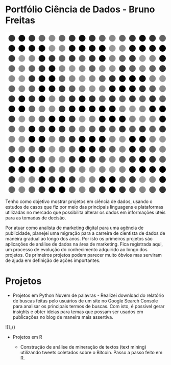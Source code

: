 # Portfólio Ciência de Dados - Bruno Freitas


![comportamento de dados apos analise](https://github.com/Freitashbruno/Portfolio/blob/master/Hilbert_Curve_Animation.gif)

Tenho como objetivo mostrar projetos em ciência de dados, usando o estudos de casos que fiz por meio das principais linguagens e plataformas utilizadas no mercado que possibilita alterar os dados em informações úteis para as tomadas de decisão.

 Por atuar como analista de marketing digital para uma agência de publicidade, planejei uma migração para a carreira de cientista de dados de maneira gradual ao longo dos anos. Por isto os primeiros projetos são aplicações de análise de dados na área de marketing. Fica registrada aqui, um processo de evolução do conhecimento adquirido ao longo dos projetos. Os primeiros projetos podem parecer muito óbvios mas serviram de ajuda em definição de ações importantes.
# Projetos
* Projetos em Python
Nuvem de palavras  -  Realizei download do relatório de buscas feitas pelo usuários de um  site no Google Search Console para analisar os principais termos de buscas. Com isto, é possível gerar insights e obter  ideias para temas que possam ser usados em  publicações no blog de maneira mais assertiva.

![]_()
* Projetos em  R

  * Construção de análise de mineração de textos (text mining) utilizando tweets coletados sobre o Bitcoin. Passo a passo feito em R.
